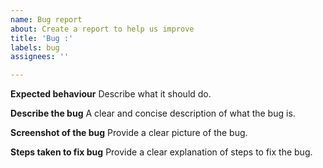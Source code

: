 ```yaml
---
name: Bug report
about: Create a report to help us improve
title: 'Bug :'
labels: bug
assignees: ''

---
```


**Expected behaviour**
Describe what it should do.

**Describe the bug**
A clear and concise description of what the bug is.

**Screenshot of the bug**
Provide a clear picture of the bug.

**Steps taken to fix bug**
Provide a clear explanation of steps to fix the bug.
